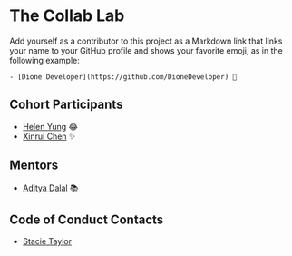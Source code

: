 # The Collab Lab

Add yourself as a contributor to this project as a Markdown link that links your name to your GitHub profile and shows your favorite emoji, as in the following example:

    - [Dione Developer](https://github.com/DioneDeveloper) 💅

## Cohort Participants

- [Helen Yung](https://github.com/h-yung) 😂
- [Xinrui Chen](https://github.com/xynree) ✨

## Mentors

- [Aditya Dalal](https://github.com/adidalal) :books:

## Code of Conduct Contacts

- [Stacie Taylor](https://github.com/stacietaylorcima)
